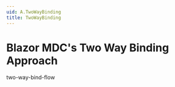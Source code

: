 ```yaml
---
uid: A.TwoWayBinding
title: TwoWayBinding
---
```

# Blazor MDC's Two Way Binding Approach



two-way-bind-flow